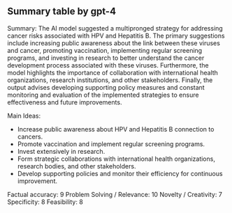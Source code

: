 ## Summary table by gpt-4
Summary: 
The AI model suggested a multipronged strategy for addressing cancer risks associated with HPV and Hepatitis B. The primary suggestions include increasing public awareness about the link between these viruses and cancer, promoting vaccination, implementing regular screening programs, and investing in research to better understand the cancer development process associated with these viruses. Furthermore, the model highlights the importance of collaboration with international health organizations, research institutions, and other stakeholders. Finally, the output advises developing supporting policy measures and constant monitoring and evaluation of the implemented strategies to ensure effectiveness and future improvements.

Main Ideas: 
- Increase public awareness about HPV and Hepatitis B connection to cancers.
- Promote vaccination and implement regular screening programs.
- Invest extensively in research.
- Form strategic collaborations with international health organizations, research bodies, and other stakeholders.
- Develop supporting policies and monitor their efficiency for continuous improvement.

Factual accuracy: 9
Problem Solving / Relevance: 10
Novelty / Creativity: 7
Specificity: 8
Feasibility: 8